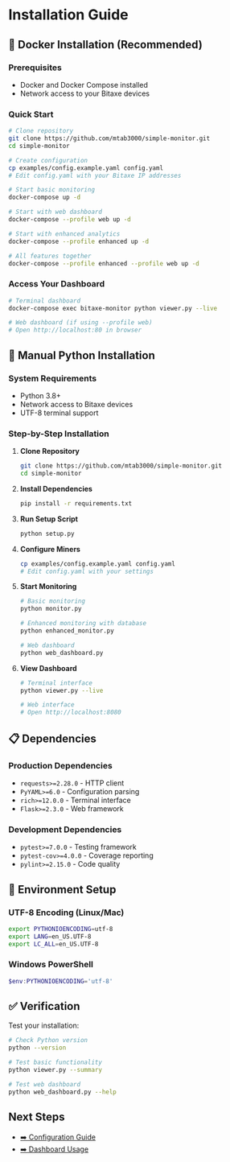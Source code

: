 # Installation Guide

## 🐳 Docker Installation (Recommended)

### Prerequisites
- Docker and Docker Compose installed
- Network access to your Bitaxe devices

### Quick Start
```bash
# Clone repository
git clone https://github.com/mtab3000/simple-monitor.git
cd simple-monitor

# Create configuration
cp examples/config.example.yaml config.yaml
# Edit config.yaml with your Bitaxe IP addresses

# Start basic monitoring
docker-compose up -d

# Start with web dashboard
docker-compose --profile web up -d

# Start with enhanced analytics
docker-compose --profile enhanced up -d

# All features together
docker-compose --profile enhanced --profile web up -d
```

### Access Your Dashboard
```bash
# Terminal dashboard
docker-compose exec bitaxe-monitor python viewer.py --live

# Web dashboard (if using --profile web)
# Open http://localhost:80 in browser
```

## 🐍 Manual Python Installation

### System Requirements
- Python 3.8+
- Network access to Bitaxe devices
- UTF-8 terminal support

### Step-by-Step Installation

1. **Clone Repository**
   ```bash
   git clone https://github.com/mtab3000/simple-monitor.git
   cd simple-monitor
   ```

2. **Install Dependencies**
   ```bash
   pip install -r requirements.txt
   ```

3. **Run Setup Script**
   ```bash
   python setup.py
   ```

4. **Configure Miners**
   ```bash
   cp examples/config.example.yaml config.yaml
   # Edit config.yaml with your settings
   ```

5. **Start Monitoring**
   ```bash
   # Basic monitoring
   python monitor.py
   
   # Enhanced monitoring with database
   python enhanced_monitor.py
   
   # Web dashboard
   python web_dashboard.py
   ```

6. **View Dashboard**
   ```bash
   # Terminal interface
   python viewer.py --live
   
   # Web interface
   # Open http://localhost:8080
   ```

## 📋 Dependencies

### Production Dependencies
- `requests>=2.28.0` - HTTP client
- `PyYAML>=6.0` - Configuration parsing
- `rich>=12.0.0` - Terminal interface
- `Flask>=2.3.0` - Web framework

### Development Dependencies
- `pytest>=7.0.0` - Testing framework
- `pytest-cov>=4.0.0` - Coverage reporting
- `pylint>=2.15.0` - Code quality

## 🔧 Environment Setup

### UTF-8 Encoding (Linux/Mac)
```bash
export PYTHONIOENCODING=utf-8
export LANG=en_US.UTF-8
export LC_ALL=en_US.UTF-8
```

### Windows PowerShell
```powershell
$env:PYTHONIOENCODING='utf-8'
```

## ✅ Verification

Test your installation:
```bash
# Check Python version
python --version

# Test basic functionality
python viewer.py --summary

# Test web dashboard
python web_dashboard.py --help
```

## Next Steps

- [➡️ Configuration Guide](Configuration)
- [➡️ Dashboard Usage](Dashboard-Usage)